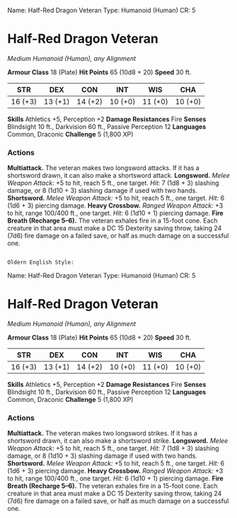 Name: Half-Red Dragon Veteran
Type: Humanoid (Human)
CR: 5

# Half-Red Dragon Veteran
_Medium Humanoid (Human), any Alignment_

**Armour Class** 18 (Plate)
**Hit Points** 65 (10d8 + 20)
**Speed** 30 ft.

| STR     | DEX     | CON     | INT     | WIS     | CHA     |
|---------|---------|---------|---------|---------|---------|
| 16 (+3) | 13 (+1) | 14 (+2) | 10 (+0) | 11 (+0) | 10 (+0) |

**Skills** Athletics +5, Perception +2
**Damage Resistances** Fire
**Senses** Blindsight 10 ft., Darkvision 60 ft., Passive Perception 12
**Languages** Common, Draconic
**Challenge** 5 (1,800 XP)

### Actions
**Multiattack.** The veteran makes two longsword attacks. If it has a shortsword drawn, it can also make a shortsword attack.
**Longsword.** _Melee Weapon Attack:_ +5 to hit, reach 5 ft., one target. _Hit:_ 7 (1d8 + 3) slashing damage, or 8 (1d10 + 3) slashing damage if used with two hands.
**Shortsword.** _Melee Weapon Attack:_ +5 to hit, reach 5 ft., one target. _Hit:_ 6 (1d6 + 3) piercing damage.
**Heavy Crossbow.** _Ranged Weapon Attack:_ +3 to hit, range 100/400 ft., one target. _Hit:_ 6 (1d10 + 1) piercing damage.
**Fire Breath (Recharge 5–6).** The veteran exhales fire in a 15-foot cone. Each creature in that area must make a DC 15 Dexterity saving throw, taking 24 (7d6) fire damage on a failed save, or half as much damage on a successful one.
```

Oldern English Style:
```
Name: Half-Red Dragon Veteran
Type: Humanoid (Human)
CR: 5

# Half-Red Dragon Veteran
_Medium Humanoid (Human), any Alignment_

**Armour Class** 18 (Plate)
**Hit Points** 65 (10d8 + 20)
**Speed** 30 ft.

| STR     | DEX     | CON     | INT     | WIS     | CHA     |
|---------|---------|---------|---------|---------|---------|
| 16 (+3) | 13 (+1) | 14 (+2) | 10 (+0) | 11 (+0) | 10 (+0) |

**Skills** Athletics +5, Perception +2
**Damage Resistances** Fire
**Senses** Blindsight 10 ft., Darkvision 60 ft., Passive Perception 12
**Languages** Common, Draconic
**Challenge** 5 (1,800 XP)

### Actions
**Multiattack.** The veteran makes two longsword strikes. If it has a shortsword drawn, it can also make a shortsword strike.
**Longsword.** _Melee Weapon Attack:_ +5 to hit, reach 5 ft., one target. _Hit:_ 7 (1d8 + 3) slashing damage, or 8 (1d10 + 3) slashing damage if used with two hands.
**Shortsword.** _Melee Weapon Attack:_ +5 to hit, reach 5 ft., one target. _Hit:_ 6 (1d6 + 3) piercing damage.
**Heavy Crossbow.** _Ranged Weapon Attack:_ +3 to hit, range 100/400 ft., one target. _Hit:_ 6 (1d10 + 1) piercing damage.
**Fire Breath (Recharge 5–6).** The veteran exhales fire in a 15-foot cone. Each creature in that area must make a DC 15 Dexterity saving throw, taking 24 (7d6) fire damage on a failed save, or half as much damage on a successful one.